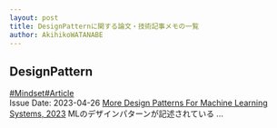 ```yaml
---
layout: post
title: DesignPatternに関する論文・技術記事メモの一覧
author: AkihikoWATANABE
---
```

## DesignPattern
<div class="visible-content">
<a class="button" href="articles/Mindset.html">#Mindset</a><a class="button" href="articles/Article.html">#Article</a><br><span class="issue_date">Issue Date: 2023-04-26</span>
<a href="https://github.com/AkihikoWatanabe/paper_notes/issues/549">More Design Patterns For Machine Learning Systems, 2023</a>
<span class="snippet">MLのデザインパターンが記述されている ...</span>
</div>
